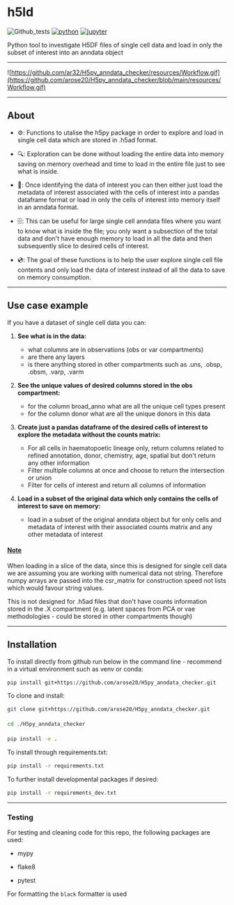 # h5ld
![Github_tests](https://img.shields.io/github/workflow/status/arose20/H5py_anndata_checker/Github_tests?style=plastic)
[![python](https://img.shields.io/badge/python-3.9-3776AB?style=plastic&logo=python&logoColor=white)](https://python.org)
[![jupyter](https://img.shields.io/badge/Works%20with-Jupyter-orange?style=plastic&logo=Jupyter)](https://jupyter.org/)


Python tool to investigate H5DF files of single cell data and load in only the subset of interest into an anndata object
***

![https://github.com/ar32/H5py_anndata_checker/resources/Workflow.gif](https://github.com/arose20/H5py_anndata_checker/blob/main/resources/Workflow.gif)


***
## About

- ⚙️: Functions to utalise the h5py package in order to explore and load in single cell data which are stored in .h5ad format.

- 🔍: Exploration can be done without loading the entire data into memory saving on memory overhead and time to load in the entire file just to see what is inside.

- 🔄: Once identifying the data of interest you can then either just load the metadata of interest associated with the cells of interest into a pandas dataframe format or load in only the cells of interest into memory itself in an anndata format.

- 🗄️: This can be useful for large single cell anndata files where you want to know what is inside the file; you only want a subsection of the total data and don't have enough memory to load in all the data and then subsequently slice to desired cells of interest.

- 💿: The goal of these functions is to help the user explore single cell file contents and only load the data of interest instead of all the data to save on memory consumption.

***
## Use case example

If you have a dataset of single cell data you can:

1. **See what is in the data:**

    - what columns are in observations (obs or var compartments)
    - are there any layers
    - is there anything stored in other compartments such as .uns, .obsp, .obsm, .varp, .varm


2. **See the unique values of desired columns stored in the obs compartment:**

    - for the column broad_anno what are all the unique cell types present
    - for the column donor what are all the unique donors in this data


3. **Create just a pandas dataframe of the desired cells of interest to explore the metadata without the counts matrix:**

    - For all cells in haematopoetic lineage only, return columns related to refined annotation, donor, chemistry, age, spatial but don't return any other information
    - Filter multiple columns at once and choose to return the intersection or union
    - Filter for cells of interest and return all columns of information


4. **Load in a subset of the original data which only contains the cells of interest to save on memory:**

    - load in a subset of the original anndata object but for only cells and metadata of interest with their associated counts matrix and any other metadata of interest

#### <ins>Note</ins>
When loading in a slice of the data, since this is designed for single cell data we are assuming you are working with numerical data not string. Therefore numpy arrays are passed into the csr_matrix for construction speed not lists which would favour string values.

This is not designed for .h5ad files that don't have counts information stored in the .X compartment (e.g. latent spaces from PCA or vae methodologies - could be stored in other compartments though)

***
## Installation

To install directly from github run below in the command line - recommend in a virtual environment such as venv or conda:

```bash
pip install git+https://github.com/arose20/H5py_anndata_checker.git
```

To clone and install:

```bash
git clone git+https://github.com/arose20/H5py_anndata_checker.git

cd ./H5py_anndata_checker

pip install -e .
```

To install through requirements.txt:

```bash
pip install -r requirements.txt
```

To further install developmental packages if desired:

```bash
pip install -r requirements_dev.txt
```

***

### Testing

For testing and cleaning code for this repo, the following packages  are used:

- mypy 

- flake8

- pytest

For formatting the ```black``` formatter is used
